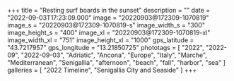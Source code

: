 +++
title = "Resting surf boards in the sunset"
description = ""
date = "2022-09-03T17:23:09.000"
image = "20220903@172309-1070819"
image_s = "20220903@172309-1070819-s"
image_width_s = "300"
image_height_s = "400"
image_xl = "20220903@172309-1070819-xl"
image_width_xl = "751"
image_height_xl = "1000"
gps_latitude = "43.7217957"
gps_longitude = "13.21850725"
phototags = [ "2022", "2022-09", "2022-09-03", "Adriatic", "Ancona", "Europe", "Italy", "Marche", "Mediterranean", "Senigallia", "afternoon", "beach", "fall", "harbor", "sea" ]
galleries = [ "2022 Timeline", "Senigallia City and Seaside" ]
+++

